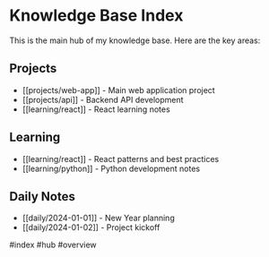 # Knowledge Base Index

This is the main hub of my knowledge base. Here are the key areas:

## Projects
- [[projects/web-app]] - Main web application project  
- [[projects/api]] - Backend API development
- [[learning/react]] - React learning notes

## Learning
- [[learning/react]] - React patterns and best practices
- [[learning/python]] - Python development notes

## Daily Notes
- [[daily/2024-01-01]] - New Year planning
- [[daily/2024-01-02]] - Project kickoff

#index #hub #overview